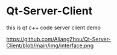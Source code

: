 # Qt-Server-Client
this is qt c++ code server client demo

https://github.com/AliangZhou/Qt-Server-Client/blob/main/img/interface.png
